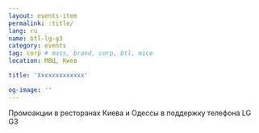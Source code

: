 ```yaml
---
layout: events-item
permalink: :title/
lang: ru
name: btl-lg-g3
category: events
tag: corp # mass, brand, corp, btl, mice
location: МВЦ, Киев

title: 'Xxxxxxxxxxxxx'

og-image: ''
---
```


Промоакции в ресторанах Киева и Одессы в поддержку телефона LG G3
